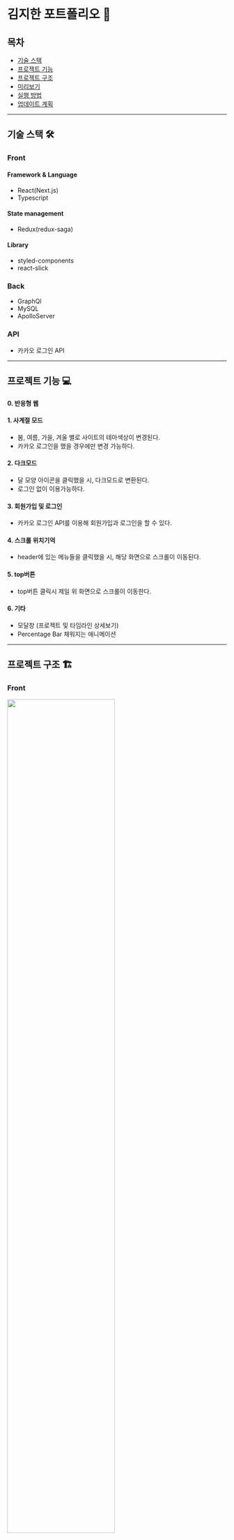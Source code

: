 # 김지한 포트폴리오 💚
## 목차
- [기술 스택](#기술-스택)
- [프로젝트 기능](#프로젝트-기능)
- [프로젝트 구조](#프로젝트-구조)
- [미리보기](#미리보기)
- [실행 방법](#실행-방법)
- [업데이트 계획](#업데이트-계획)
-----
## 기술 스택 🛠️
### Front
#### Framework & Language
- React(Next.js)
- Typescript
#### State management
- Redux(redux-saga)
#### Library
- styled-components
- react-slick
### Back
- GraphQl
- MySQL
- ApolloServer

### API
- 카카오 로그인 API
-----
## 프로젝트 기능 💻
#### 0. 반응형 웹 
#### 1. 사계절 모드
- 봄, 여름, 가을, 겨울 별로 사이트의 테마색상이 변경된다.
- 카카오 로그인을 했을 경우에만 변경 가능하다.
#### 2. 다크모드
- 달 모양 아이콘을 클릭했을 시, 다크모드로 변환된다.
- 로그인 없이 이용가능하다.
#### 3. 회원가입 및 로그인
- 카카오 로그인 API를 이용해 회원가입과 로그인을 할 수 있다.
#### 4. 스크롤 위치기억
- header에 있는 메뉴들을 클릭했을 시, 해당 화면으로 스크롤이 이동된다.
#### 5. top버튼 
- top버튼 클릭시 제일 위 화면으로 스크롤이 이동한다.
#### 6. 기타
- 모달창 (프로젝트 및 타임라인 상세보기)
- Percentage Bar 채워지는 애니메이션
-----
## 프로젝트 구조 🏗️
### Front
<img src="https://user-images.githubusercontent.com/69563429/160769366-854f33cd-c222-4f27-a0d7-3b1b68040170.png" width=70%/>

### Back
-----
## 미리 보기 👁️‍🗨️
|봄|여름|
|:-:|:-:|
|<img src="https://user-images.githubusercontent.com/69563429/160766066-c1af01f1-3c8b-4b71-bb17-bd33a302307e.gif" width=80%/>|<img src="https://user-images.githubusercontent.com/69563429/160766173-6aa5b0a4-7d59-4fd8-9a76-8de073f88f1d.gif" width=80%/>|

|가을|겨울|
|:-:|:-:|
|<img src="https://user-images.githubusercontent.com/69563429/160766279-05c4cd31-df07-449d-8bec-6862fcc49b44.gif" width=80%/>|<img src="https://user-images.githubusercontent.com/69563429/160766338-4947c3c3-bb9e-4a67-a248-0fd19eb7760a.gif" width=80%/>|

-------------------------------------
## 추후 업데이트 계획 💡
##### - admin 계정 및 페이지 생성하여 컨텐츠 수정
##### - 블로그 사이트 

